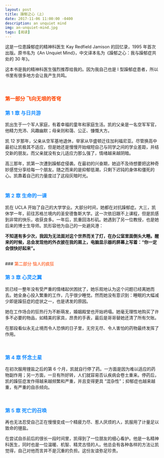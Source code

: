 ```yaml
---
layout: post
title: 躁郁之心（上）
date: 2017-11-06 11:00:00 -0400
description: an unquiet mind
img: an-unquiet-mind.jpg
tags: [阅读]
---
```


这是一位患躁郁症的精神科医生 Kay Redfield Jamison 的回忆录，1995 年首次出版。原书名为《An Unquiet Mind》，中文译本名为《躁郁之心：我与躁郁症共处的 30 年》。

这本书是我的精神科医生强烈推荐给我的。因为我自己也是 I 型躁郁症患者，所以书里有很多地方会让我产生共鸣。

<br>

### <span style="color:OrangeRed">第一部分 飞向无垠的苍穹</span>

### <span style="color:DodgerBlue">第 1 章 与日共游</span>

凯出生于一个军人家庭，有着幸福的童年和家庭生活。凯的父亲是一名空军军官，他精力充沛、风趣幽默；母亲则和蔼、公正、慷慨大方。

凯 12 岁那年，父亲从空军基地退休，举家从华盛顿迁往加利福尼亚。尽管换高中最初让凯极其不适应，但是她还是慢慢开始缩短自己与同学之间的学业差距，并结交新的朋友。而父亲就没有女儿适应力那么强了，情绪越来越阴暗。

高三那年，凯第一次遭到躁郁症侵袭。在最初的兴奋期，她迫不及待想要把这种奇妙感觉分享给每一个朋友。随之而来的是抑郁低潮，只剩下迟钝的身体和僵死的心。凯靠着自己的力量度过了这段灰暗时光。

### <br><span style="color:DodgerBlue">第 2 章	生命的一课</span>

凯在 UCLA 开始了自己的大学学业。大部分时间，她都在对抗躁郁症。大三，凯休学一年，前往苏格兰境内的圣安德鲁斯大学。这一次依旧跟不上课程，但是凯感到非常的快乐，收获良多。一年后，凯重回洛杉矶。她遇到了另一位教授，也是她后来的博士生导师。凯形容他为自己的一处避风港：

**不知道有多少次，我因为无法面对这个世界而关了灯，在办公室里面倒头大睡。醒来的时候，总会发现他的外衣披在我的肩上，电脑显示器的屏幕上写着：“你一定会很快好起来”。**


<br>
### <span style="color:OrangeRed">第二部分 恼人的疯狂</span>



### <span style="color:DodgerBlue">第 3 章 心灵之翼</span>

凯已经一整年没有受严重的情绪起伏困扰了，她乐观地认为这个问题已经离她而去。她全身心投入繁重的工作，几乎很少睡觉。然而她没有意识到：睡眠的大幅减少即是躁狂症的症状之一，也是诱发的原因。

她在工作场合的狂热行为不断萌发，婚姻殿堂也开始坍塌。她毫无理性地购买了许多不必要的物品，如精美的家具，昂贵的手表，最后是哥哥替她还清了所有欠账。

在那段看似永无止境而令人恐惧的日子里，无穷无尽、令人害怕的药物最终发挥了作用。

<br>

### <span style="color:DodgerBlue">第 4 章 怀念土星</span>

在初次服用锂盐之后的第 6 个月，凯就自行停了药。一方面是因为难以适应的药物副作用；另一方面，一旦有所好转，人们就容易否认疾病会卷土重来。停药后，凯的躁狂症发作得越来越频繁和严重，并且变得更具 “混杂性”；抑郁症也越来越重，有严重的自杀倾向。

<br>

### <span style="color:DodgerBlue">第 5 章 死亡的召唤</span>

再也无法忍受自己正在慢慢变成一个精疲力尽、惹人厌烦的人，凯服用了计量足以致命的锂盐。

在尝试自杀前后的很长一段时间里，凯得到了一位朋友的细心看护。他是一名精神科医生，同时也是一位温暖、机智、精灵古怪的人。他总会有各种各样的方法让凯觉得，自己对他而言并不是沉重的负担。这份友谊弥足珍贵。
